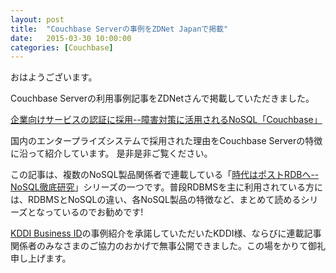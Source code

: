 ```yaml
---
layout: post
title:  "Couchbase Serverの事例をZDNet Japanで掲載"
date:   2015-03-30 10:00:00
categories: [Couchbase]
---
```


おはようございます。

Couchbase Serverの利用事例記事をZDNetさんで掲載していただきました。

[企業向けサービスの認証に採用--障害対策に活用されるNoSQL「Couchbase」](http://japan.zdnet.com/article/35062405/)

国内のエンタープライズシステムで採用された理由をCouchbase Serverの特徴に沿って紹介しています。
是非是非ご覧ください。


この記事は、複数のNoSQL製品関係者で連載している「[時代はポストRDBへ--NoSQL徹底研究](http://japan.zdnet.com/middleware/sp_15nosql/)」シリーズの一つです。普段RDBMSを主に利用されている方には、RDBMSとNoSQLの違い、各NoSQL製品の特徴など、まとめて読めるシリーズとなっているのでお勧めです! 

[KDDI Business ID](http://www.kddi.com/business/security-managed/security/business-id/)の事例紹介を承諾していただいたKDDI様、ならびに連載記事関係者のみなさまのご協力のおかげで無事公開できました。この場をかりて御礼申し上げます。


